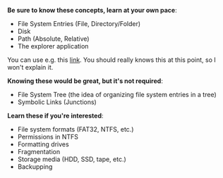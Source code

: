 **Be sure to know these concepts, learn at your own pace**:

- File System Entries (File, Directory/Folder)
- Disk
- Path (Absolute, Relative)
- The explorer application

You can use e.g. this [link](https://docs.oracle.com/cd/E19253-01/806-4743/filemanager-3/index.html).
You should really knows this at this point, so I won't explain it.

**Knowing these would be great, but it's not required**:

- File System Tree (the idea of organizing file system entries in a tree)
- Symbolic Links (Junctions)

**Learn these if you're interested**:

- File system formats (FAT32, NTFS, etc.)
- Permissions in NTFS
- Formatting drives
- Fragmentation
- Storage media (HDD, SSD, tape, etc.)
- Backupping